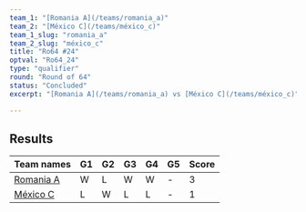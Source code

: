 ```yaml
---
team_1: "[Romania A](/teams/romania_a)"
team_2: "[México C](/teams/méxico_c)"
team_1_slug: "romania_a"
team_2_slug: "méxico_c"
title: "Ro64 #24"
optval: "Ro64_24"
type: "qualifier"
round: "Round of 64"
status: "Concluded"
excerpt: "[Romania A](/teams/romania_a) vs [México C](/teams/méxico_c)"

---
```

## Results

| Team names | G1 | G2 | G3 | G4 | G5 | Score |
| -- | -- | -- | -- | -- | -- | -- |
| [Romania A](/teams/romania_a) | W | L | W | W | - | 3 |
| [México C](/teams/méxico_c) | L | W | L | L | - | 1 |
